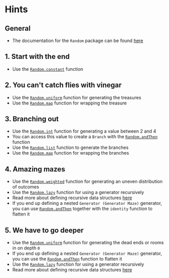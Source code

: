# Hints

## General

- The documentation for the `Random` package can be found [here][random-module]

## 1. Start with the end

- Use the [`Random.constant`][random-constant] function

## 2. You can't catch flies with vinegar

- Use the [`Random.uniform`][random-uniform] function for generating the treasures
- Use the [`Random.map`][random-map] function for wrapping the treasure

## 3. Branching out

- Use the [`Random.int`][random-int] function for generating a value between 2 and 4
- You can access this value to create a `Branch` with the [`Random.andThen`][random-andThen] function
- Use the [`Random.list`][random-list] function to generate the branches
- Use the [`Random.map`][random-map] function for wrapping the branches

## 4. Amazing mazes

- Use the [`Random.weighted`][random-weighted] function for generating an uneven distribution of outcomes
- Use the [`Random.lazy`][random-lazy] function for using a generator recursively
- Read more about defining recursive data structures [here][bad-recursion]
- If you end up defining a nested `Generator (Generator Maze)` generator, you can use [`Random.andThen`][random-andThen] together with the `identity` function to flatten it

## 5. We have to go deeper

- Use the [`Random.uniform`][random-uniform] function for generating the dead ends or rooms in on depth `0`
- If you end up defining a nested `Generator (Generator Maze)` generator, you can use the [`Random.andThen`][random-andThen] function to flatten it
- Use the [`Random.lazy`][random-lazy] function for using a generator recursively
- Read more about defining recursive data structures [here][bad-recursion]

[random-module]: https://package.elm-lang.org/packages/elm/random/latest/
[random-constant]: https://package.elm-lang.org/packages/elm/random/latest/Random#constant
[random-uniform]: https://package.elm-lang.org/packages/elm/random/latest/Random#uniform
[random-map]: https://package.elm-lang.org/packages/elm/random/latest/Random#map
[random-int]: https://package.elm-lang.org/packages/elm/random/latest/Random#int
[random-andThen]: https://package.elm-lang.org/packages/elm/random/latest/Random#andThen
[random-list]: https://package.elm-lang.org/packages/elm/random/latest/Random#list
[random-weighted]: https://package.elm-lang.org/packages/elm/random/latest/Random#weighted
[random-lazy]: https://package.elm-lang.org/packages/elm/random/latest/Random#lazy
[bad-recursion]: https://github.com/elm/compiler/blob/master/hints/bad-recursion.md
